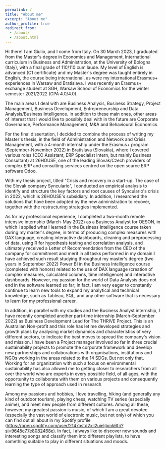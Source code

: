 ```yaml
---
permalink: /
title: "About me"
excerpt: "About me"
author_profile: true
redirect_from: 
  - /about/
  - /about.html
---
```


Hi there! I am Giulio, and I come from Italy. On 30 March 2023, I graduated from the Master's degree in Economics and Management, International curriculum in Business and Administration, at the University of Bologna (Italy), with a final grade of 110/110 cum laude. My level of English is advanced (C1 certificate) and my Master's degree was taught entirely in English, the course being international, as were my international Erasmus+ experiences in Warsaw and Bratislava. I was recently an Erasmus+ exchange student at SGH, Warsaw School of Economics for the winter semester 2021/2022 (GPA 4.0/4.0).

The main areas I deal with are Business Analysis, Business Strategy, Project Management, Business Development, Entrepreneurship and Data Analysis/Business Intelligence.
In addition to these main ones, other areas of interest that I would like to possibly deal with in the future are Corporate Governance, Performance Management, M&A and Behavioural Economics.
                          
For the final dissertation, I decided to combine the process of writing my Master's thesis, in the field of Administration and Network and Crisis Management, with a 4-month internship under the Erasmus+ program (September-November 2022) in Bratislava (Slovakia), where I covered various roles (CEO Assistant, ERP Specialist Intern, but mainly Business Consultant) at 26HOUSE, one of the leading Slovak/Czech providers of complex ERP and consulting services centred on the open source ERP software Odoo. 

With my thesis project, titled "Crisis and recovery in a start-up. The case of the Slovak company Synculario", I conducted an empirical analysis to identify and structure the key factors and root causes of Synculario's crisis in 2022, which is 26HOUSE's subsidiary. In addition, I researched the solutions that have been adopted by the new administration to recover, together with the restructuring strategies implemented.

As for my professional experience, I completed a two-month remote intensive internship (March-May 2022) as a Business Analyst for OESON, in which I applied what I learned in the Business Intelligence course taken during my master's degree, in terms of producing 
                          complex measures with DAX language, creating interactive dashboards, cleaning and preprocessing of data, using R for hypothesis testing and correlation analysis, and ultimately received a Letter of 
                          Recommendation from the CEO of the company for commitment and merit in all tasks performed in my domain.I have achieved such result studying throughout my master's degree (two years in September 2022) Power BI in the 
                          Business Intelligence course (completed with honors) related to the use of DAX language (creation of complex measures, calculated columns, time intelligence) and interactive dashboards. However, my passion for the world of Data Analysis does not end in the software learned so far; in fact, 
                          I am very eager to constantly continue to learn new tools to expand my analytical and technical knowledge, such as Tableau, SQL, and any other software that is necessary to learn for my professional career.
                          
   In addition, in parallel with my studies and the Business Analyst internship, I have recently completed another part-time internship (March-September 2022) as Business Development Lead for The THRIVE Project. This is an Australian Non-profit and this role has let me developed strategies and growth plans by analysing market dynamics and characteristics of very different sectors, to indicate the best moves to spread the company's vision and mission.
I have been a Project manager involved so far in three crucial sustainability projects to promote the corporate framework and develop new partnerships and collaborations with organisations, institutions and NGOs working in the areas related to the 14 SDGs.
But not only that. Working for an organization with such a focus on environmental sustainability has also allowed me to getting closer to researchers from all over the world who are experts in every possible field, of all ages, with the opportunity to collaborate with them on various projects and consequently learning the type of approach used in research.

Among my passions and hobbies, I love travelling, hiking (and generally any kind of outdoor tourism), playing chess, watching TV series (especially anime), and meet new people from different cultures. Among all these, however, my greatest passion is music, of which I am a great devotee (especially the vast world of electronic music, but not only) of which you can find out all about in my Spotify profile (https://open.spotify.com/user/2147ostd2xil2uieljbmk6fri?si=9645c77e8082468e). In fact, I always like to discover new sounds and interesting songs and classify them into different playlists, to have something suitable to play in different situations and moods.
